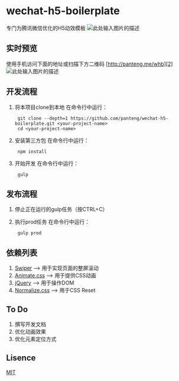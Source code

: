 # wechat-h5-boilerplate
专门为腾讯微信优化的H5动效模板
![此处输入图片的描述][1]

## 实时预览
使用手机访问下面的地址或扫描下方二维码
[http://panteng.me/whb][2]
![此处输入图片的描述][3]

## 开发流程
1. 将本项目clone到本地
在命令行中运行： 

        git clone --depth=1 https://github.com/panteng/wechat-h5-boilerplate.git <your-project-name>
        cd <your-project-name>

2. 安装第三方包
在命令行中运行：

        npm install

3. 开始开发
在命令行中运行：

        gulp

## 发布流程
1. 停止正在运行的gulp任务（按CTRL+C）
2. 执行prod任务
   在命令行中运行：

        gulp prod

## 依赖列表
1. [Swiper][4] --> 用于实现页面的整屏滚动
2. [Animate.css][5] --> 用于提供CSS动画
3. [jQuery][6] --> 用于操作DOM
4. [Normalize.css][7] --> 用于CSS Reset

## To Do
1. 撰写开发文档
2. 优化动画效果
3. 优化元素定位方式

## Lisence
[MIT][8]


  [1]: https://raw.githubusercontent.com/panteng/wechat-h5-boilerplate/master/demo.png
  [2]: http://panteng.me/whb
  [3]: https://raw.githubusercontent.com/panteng/wechat-h5-boilerplate/master/QR-Code.png
  [4]: https://github.com/nolimits4web/swiper/
  [5]: https://github.com/daneden/animate.css
  [6]: https://github.com/jquery/jquery
  [7]: https://github.com/necolas/normalize.css
  [8]: http://opensource.org/licenses/mit-license.html